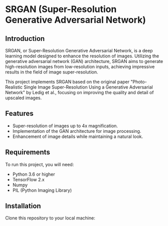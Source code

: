 # SRGAN (Super-Resolution Generative Adversarial Network)

## Introduction
SRGAN, or Super-Resolution Generative Adversarial Network, is a deep learning model designed to enhance the resolution of images. Utilizing the generative adversarial network (GAN) architecture, SRGAN aims to generate high-resolution images from low-resolution inputs, achieving impressive results in the field of image super-resolution.

This project implements SRGAN based on the original paper "Photo-Realistic Single Image Super-Resolution Using a Generative Adversarial Network" by Ledig et al., focusing on improving the quality and detail of upscaled images.

## Features
- Super-resolution of images up to 4x magnification.
- Implementation of the GAN architecture for image processing.
- Enhancement of image details while maintaining a natural look.

## Requirements
To run this project, you will need:
- Python 3.6 or higher
- TensorFlow 2.x
- Numpy
- PIL (Python Imaging Library)

## Installation
Clone this repository to your local machine:
